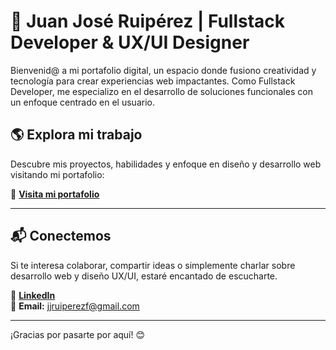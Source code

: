 # 🚀 Juan José Ruipérez | Fullstack Developer & UX/UI Designer

Bienvenid@ a mi portafolio digital, un espacio donde fusiono creatividad y tecnología para crear experiencias web impactantes. Como Fullstack Developer, me especializo en el desarrollo de soluciones funcionales con un enfoque centrado en el usuario.

## 🌎 Explora mi trabajo

Descubre mis proyectos, habilidades y enfoque en diseño y desarrollo web visitando mi portafolio:

🔗 **[Visita mi portafolio](https://juanjo.netlify.app/)**

---

## 📬 Conectemos

Si te interesa colaborar, compartir ideas o simplemente charlar sobre desarrollo web y diseño UX/UI, estaré encantado de escucharte.

🔹 **[LinkedIn](https://www.linkedin.com/in/jjruiperez)**\
📧 **Email:** [jjruiperezf@gmail.com](mailto\:jjruiperezf@gmail.com)

---

¡Gracias por pasarte por aquí! 😊



